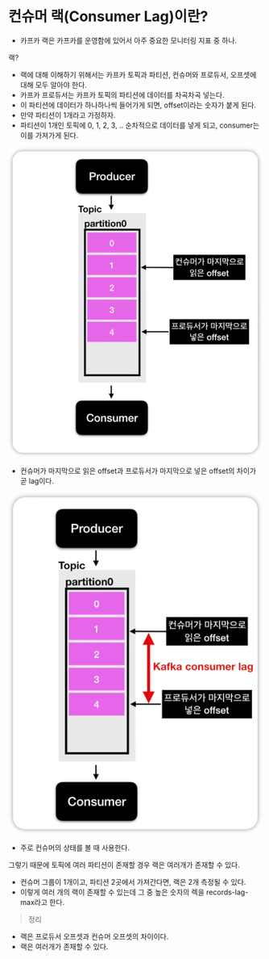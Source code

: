 # 컨슈머 랙(Consumer Lag)이란?

- 카프카 랙은 카프카를 운영함에 있어서 아주 중요한 모니터링 지표 중 하나.


랙?

- 랙에 대해 이해하기 위해서는 카프카 토픽과 파티션, 컨슈머와 프로듀서, 오프셋에 대해 모두 알아야 한다.
- 카프카 프로듀서는 카프카 토픽의 파티션에 데이터를 차곡차곡 넣는다.
- 이 파티션에 데이터가 하나하나씩 들어가게 되면, offset이라는 숫자가 붙게 된다.
- 만약 파티션이 1개라고 가정하자.
- 파티션이 1개인 토픽에 0, 1, 2, 3, .. 순차적으로 데이터를 넣게 되고, consumer는 이를 가져가게 된다.

![](/images/2022-06-03-16-47-24.png)

- 컨슈머가 마지막으로 읽은 offset과 프로듀서가 마지막으로 넣은 offset의 차이가 곧 lag이다.

![](/images/2022-06-03-16-47-47.png)

- 주로 컨슈머의 상태를 볼 때 사용한다.
  

그렇기 때문에 토픽에 여러 파티션이 존재할 경우 랙은 여러개가 존재할 수 있다.

- 컨슈머 그룹이 1개이고, 파티션 2곳에서 가져간다면, 랙은 2개 측정될 수 있다.
- 이렇게 여러 개의 랙이 존재할 수 있는데 그 중 높은 숫자의 렉을 records-lag-max라고 한다.


> 정리

- 랙은 프로듀서 오프셋과 컨슈머 오프셋의 차이이다.
- 랙은 여러개가 존재할 수 있다.